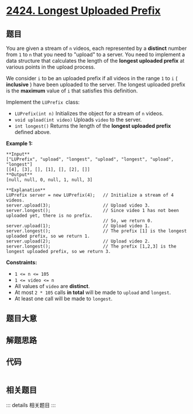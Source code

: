 # [2424. Longest Uploaded Prefix](https://leetcode.com/problems/longest-uploaded-prefix)

## 题目

You are given a stream of `n` videos, each represented by a **distinct**
number from `1` to `n` that you need to "upload" to a server. You need to
implement a data structure that calculates the length of the **longest
uploaded prefix** at various points in the upload process.

We consider `i` to be an uploaded prefix if all videos in the range `1` to `i`
( **inclusive** ) have been uploaded to the server. The longest uploaded
prefix is the **maximum** value of `i` that satisfies this definition.  
  
Implement the `LUPrefix `class:

  * `LUPrefix(int n)` Initializes the object for a stream of `n` videos.
  * `void upload(int video)` Uploads `video` to the server.
  * `int longest()` Returns the length of the **longest uploaded prefix** defined above.



**Example 1:**

    
    
    **Input**
    ["LUPrefix", "upload", "longest", "upload", "longest", "upload", "longest"]
    [[4], [3], [], [1], [], [2], []]
    **Output**
    [null, null, 0, null, 1, null, 3]
    
    **Explanation**
    LUPrefix server = new LUPrefix(4);   // Initialize a stream of 4 videos.
    server.upload(3);                    // Upload video 3.
    server.longest();                    // Since video 1 has not been uploaded yet, there is no prefix.
                                         // So, we return 0.
    server.upload(1);                    // Upload video 1.
    server.longest();                    // The prefix [1] is the longest uploaded prefix, so we return 1.
    server.upload(2);                    // Upload video 2.
    server.longest();                    // The prefix [1,2,3] is the longest uploaded prefix, so we return 3.
    



**Constraints:**

  * `1 <= n <= 105`
  * `1 <= video <= n`
  * All values of `video` are **distinct**.
  * At most `2 * 105` calls **in total** will be made to `upload` and `longest`.
  * At least one call will be made to `longest`.


## 题目大意

## 解题思路

## 代码

```javascript

```

## 相关题目

::: details 相关题目
:::
